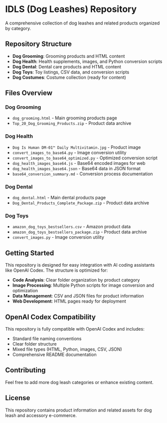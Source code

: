# IDLS (Dog Leashes) Repository

A comprehensive collection of dog leashes and related products organized by category.

## Repository Structure

- **Dog Grooming**: Grooming products and HTML content
- **Dog Health**: Health supplements, images, and Python conversion scripts
- **Dog Dental**: Dental care products and HTML content
- **Dog Toys**: Toy listings, CSV data, and conversion scripts
- **Dog Costumes**: Costume collection (ready for content)

## Files Overview

### Dog Grooming
- `dog_grooming.html` - Main grooming products page
- `Top_20_Dog_Grooming_Products.zip` - Product data archive

### Dog Health
- `Dog Is Human DM-01™ Daily Multivitamin.jpg` - Product image
- `convert_images_to_base64.py` - Image conversion utility
- `convert_images_to_base64_optimized.py` - Optimized conversion script
- `dog_health_images_base64.js` - Base64 encoded images for web
- `dog_health_images_base64.json` - Base64 data in JSON format
- `base64_conversion_summary.md` - Conversion process documentation

### Dog Dental
- `dog_dental.html` - Main dental products page
- `Dog_Dental_Products_Complete_Package.zip` - Product data archive

### Dog Toys
- `amazon_dog_toys_bestsellers.csv` - Amazon product data
- `amazon_dog_toys_bestsellers_package.zip` - Product data archive
- `convert_images.py` - Image conversion utility

## Getting Started

This repository is designed for easy integration with AI coding assistants like OpenAI Codex. The structure is optimized for:

- **Code Analysis**: Clear folder organization by product category
- **Image Processing**: Multiple Python scripts for image conversion and optimization
- **Data Management**: CSV and JSON files for product information
- **Web Development**: HTML pages ready for deployment

## OpenAI Codex Compatibility

This repository is fully compatible with OpenAI Codex and includes:
- Standard file naming conventions
- Clear folder structure
- Mixed file types (HTML, Python, images, CSV, JSON)
- Comprehensive README documentation

## Contributing

Feel free to add more dog leash categories or enhance existing content.

## License

This repository contains product information and related assets for dog leash and accessory e-commerce.

